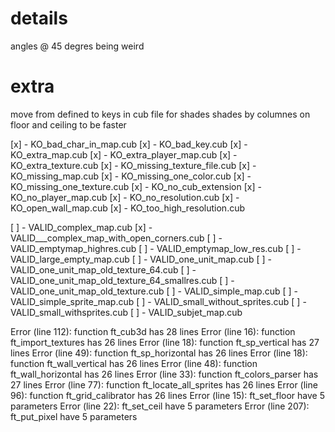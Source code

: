 # details
angles @ 45 degres being weird

# extra
move from defined to keys in cub file for shades
shades by columnes on floor and ceiling to be faster


[x] - KO_bad_char_in_map.cub
[x] - KO_bad_key.cub
[x] - KO_extra_map.cub
[x] - KO_extra_player_map.cub
[x] - KO_extra_texture.cub
[x] - KO_missing_texture_file.cub
[x] - KO_missing_map.cub
[x] - KO_missing_one_color.cub
[x] - KO_missing_one_texture.cub
[x] - KO_no_cub_extension
[x] - KO_no_player_map.cub
[x] - KO_no_resolution.cub
[x] - KO_open_wall_map.cub
[x] - KO_too_high_resolution.cub


[ ] - VALID_complex_map.cub
[x] - VALID___complex_map_with_open_corners.cub
[ ] - VALID_emptymap_highres.cub
[ ] - VALID_emptymap_low_res.cub
[ ] - VALID_large_empty_map.cub
[ ] - VALID_one_unit_map.cub
[ ] - VALID_one_unit_map_old_texture_64.cub
[ ] - VALID_one_unit_map_old_texture_64_smallres.cub
[ ] - VALID_one_unit_map_old_texture.cub
[ ] - VALID_simple_map.cub
[ ] - VALID_simple_sprite_map.cub
[ ] - VALID_small_without_sprites.cub
[ ] - VALID_small_withsprites.cub
[ ] - VALID_subjet_map.cub


Error (line 112): function ft_cub3d has 28 lines
Error (line 16): function ft_import_textures has 26 lines
Error (line 18): function ft_sp_vertical has 27 lines
Error (line 49): function ft_sp_horizontal has 26 lines
Error (line 18): function ft_wall_vertical has 26 lines
Error (line 48): function ft_wall_horizontal has 26 lines
Error (line 33): function ft_colors_parser has 27 lines
Error (line 77): function ft_locate_all_sprites has 26 lines
Error (line 96): function ft_grid_calibrator has 26 lines
Error (line 15): ft_set_floor have 5 parameters
Error (line 22): ft_set_ceil have 5 parameters
Error (line 207): ft_put_pixel have 5 parameters
